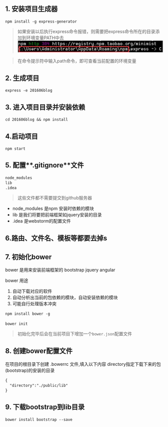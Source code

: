 ## 1. 安装项目生成器
```
npm install -g express-generator
```
> 如果安装以后执行express命令报错，则需要把express命令所在的目录添加到环境变量PATH中去
![查看路径](images/menu.jpg)

> 在命令提示符中输入path命令，即可查看当前配置的环境变量

## 2. 生成项目
```
express -e 201606blog
```

## 3. 进入项目目录并安装依赖
```
cd 201606blog && npm install 
```

## 4.启动项目
```
npm start
```

## 5. 配置**.gitignore**文件
```
node_modules 
lib
.idea
```

> 这些文件都不需要提交到github服务器

- node_modules 是npm 安装时依赖的模块
- lib 是我们将要把前端框架如jquery安装的目录
- .idea 是webstorm的配置文件

## 6.路由、文件名、模板等都要去掉s


## 7. 初始化bower
bower 是用来安装前端框架的 bootstrap jquery angular

bower 用途

1. 自动下载对应的软件
2. 自动分析出当前的包依赖的模块，自动安装依赖的模块
3. 可能自行处理版本冲突

```
npm install bower -g

bower init
```

> 初始化完毕后会在当前项目下增加一个`bower.json`配置文件

## 8. 创建bower配置文件
在项目的根目录下创建 .bowerrc 文件,填入以下内容
directory指定下载下来的包(bootstrap)的安装的目录
```
{
  "directory":"./public/lib"
}
```
## 9. 下载bootstrap到lib目录
```
bower install bootstrap --save
```


